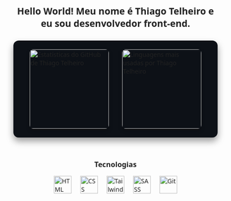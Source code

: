<section style="max-width: 900px; margin: 0 auto; padding: 20px; font-family: 'Segoe UI', Tahoma, Geneva, Verdana, sans-serif; color: #222;">

  <h2 style="margin-bottom: 25px; text-align: center;">
    Hello World! Meu nome é Thiago Telheiro e eu sou desenvolvedor front-end.
  </h2>

  <!-- GitHub Stats -->
  <div style="
    display: flex;
    flex-wrap: wrap;
    gap: 30px;
    justify-content: center;
    margin-bottom: 50px;
    background: #0d1117;
    padding: 20px;
    border-radius: 12px;
    box-shadow: 0 8px 16px rgba(0,0,0,0.4);
  ">
    <img 
      src="https://github-readme-stats.vercel.app/api?username=thiagotelheiro&show_icons=true&theme=github_dark" 
      alt="Estatísticas do GitHub de Thiago Telheiro" 
      style="height: 180px; border-radius: 8px; box-shadow: 0 4px 8px rgba(0,0,0,0.3);" 
      loading="lazy"
    >
    <img 
      src="https://github-readme-stats.vercel.app/api/top-langs/?username=thiagotelheiro&layout=compact&theme=github_dark" 
      alt="Linguagens mais usadas por Thiago Telheiro" 
      style="height: 180px; border-radius: 8px; box-shadow: 0 4px 8px rgba(0,0,0,0.3);" 
      loading="lazy"
    >
  </div>

  <h3 style="margin-bottom: 15px; text-align: center;">Tecnologias</h3>

  <div style="
    display: flex;
    flex-wrap: wrap;
    gap: 15px 20px;
    justify-content: center;
    align-items: center;
  ">
    <!-- Ícones das tecnologias -->
    <img src="https://cdn.jsdelivr.net/gh/devicons/devicon@latest/icons/html5/html5-original.svg" alt="HTML" title="HTML" width="40" height="40" loading="lazy" />
    <img src="https://cdn.jsdelivr.net/gh/devicons/devicon@latest/icons/css3/css3-original.svg" alt="CSS" title="CSS" width="40" height="40" loading="lazy" />
    <img src="https://cdn.jsdelivr.net/gh/devicons/devicon@latest/icons/tailwindcss/tailwindcss-original.svg" alt="Tailwind CSS" title="Tailwind CSS" width="40" height="40" loading="lazy" />
    <img src="https://cdn.jsdelivr.net/gh/devicons/devicon@latest/icons/sass/sass-original.svg" alt="SASS" title="SASS" width="40" height="40" loading="lazy" />
    <img src="https://cdn.jsdelivr.net/gh/devicons/devicon@latest/icons/git/git-original.svg" alt="Git" title="Git" width="40" height="40" loading="lazy" />
  </div>

</section>
